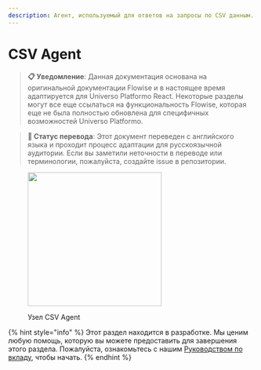 ```yaml
---
description: Агент, используемый для ответов на запросы по CSV данным.
---
```


# CSV Agent

> **📋 Уведомление**: Данная документация основана на оригинальной документации Flowise и в настоящее время адаптируется для Universo Platformo React. Некоторые разделы могут все еще ссылаться на функциональность Flowise, которая еще не была полностью обновлена для специфичных возможностей Universo Platformo.

> **🔄 Статус перевода**: Этот документ переведен с английского языка и проходит процесс адаптации для русскоязычной аудитории. Если вы заметили неточности в переводе или терминологии, пожалуйста, создайте issue в репозитории.

<figure><img src="../../../.gitbook/assets/image (16) (1) (1) (2) (1).png" alt="" width="273"><figcaption><p>Узел CSV Agent</p></figcaption></figure>

{% hint style="info" %}
Этот раздел находится в разработке. Мы ценим любую помощь, которую вы можете предоставить для завершения этого раздела. Пожалуйста, ознакомьтесь с нашим [Руководством по вкладу](broken-reference), чтобы начать.
{% endhint %}
